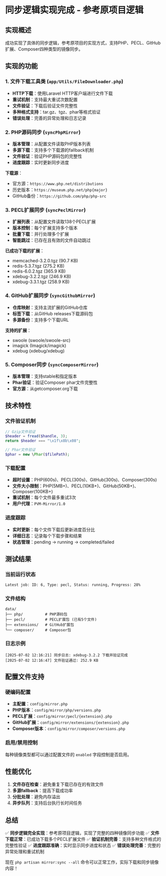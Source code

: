 # 同步逻辑实现完成 - 参考原项目逻辑

## 实现概述

成功实现了具体的同步逻辑，参考原项目的实现方式，支持PHP、PECL、GitHub扩展、Composer四种类型的镜像同步。

## 实现的功能

### 1. 文件下载工具类 (`app/Utils/FileDownloader.php`)
- **HTTP下载**：使用Laravel HTTP客户端进行文件下载
- **重试机制**：支持最大重试次数配置
- **文件验证**：下载后验证文件完整性
- **多种格式支持**：tar.gz、tgz、phar等格式验证
- **错误处理**：完善的异常处理和日志记录

### 2. PHP源码同步 (`syncPhpMirror`)
- **版本管理**：从配置文件读取PHP版本列表
- **多源下载**：支持多个下载源的fallback机制
- **文件验证**：验证PHP源码包的完整性
- **进度跟踪**：实时更新同步进度

**下载源**：
- 官方源：`https://www.php.net/distributions`
- 历史版本：`https://museum.php.net/php{major}`
- GitHub备份：`https://github.com/php/php-src`

### 3. PECL扩展同步 (`syncPeclMirror`)
- **扩展列表**：从配置文件读取138个PECL扩展
- **版本控制**：每个扩展支持多个版本
- **批量下载**：并行处理多个扩展
- **智能跳过**：已存在且有效的文件自动跳过

**已成功下载的扩展**：
- memcached-3.2.0.tgz (90.7 KB)
- redis-5.3.7.tgz (275.2 KB)
- redis-6.0.2.tgz (365.9 KB)
- xdebug-3.2.2.tgz (246.9 KB)
- xdebug-3.3.1.tgz (258.9 KB)

### 4. GitHub扩展同步 (`syncGithubMirror`)
- **仓库映射**：支持主流扩展的GitHub仓库
- **标签下载**：从GitHub releases下载源码包
- **多源备份**：支持多个下载URL

**支持的扩展**：
- swoole (swoole/swoole-src)
- imagick (Imagick/imagick)
- xdebug (xdebug/xdebug)

### 5. Composer同步 (`syncComposerMirror`)
- **版本管理**：支持stable和指定版本
- **Phar验证**：验证Composer phar文件完整性
- **官方源**：从getcomposer.org下载

## 技术特性

### 文件验证机制
```php
// Gzip文件验证
$header = fread($handle, 3);
return $header === "\x1f\x8b\x08";

// Phar文件验证
$phar = new \Phar($filePath);
```

### 下载配置
- **超时设置**：PHP(600s)、PECL(300s)、GitHub(300s)、Composer(300s)
- **文件大小限制**：PHP(5MB+)、PECL(10KB+)、GitHub(50KB+)、Composer(100KB+)
- **重试机制**：每个文件最多重试3次
- **用户代理**：`PVM-Mirror/1.0`

### 进度跟踪
- **实时更新**：每个文件下载后更新进度百分比
- **详细日志**：记录每个下载步骤和结果
- **状态管理**：pending → running → completed/failed

## 测试结果

### 当前运行状态
```bash
Latest job: ID: 6, Type: pecl, Status: running, Progress: 28%
```

### 文件结构
```
data/
├── php/          # PHP源码包
├── pecl/         # PECL扩展包 (已有5个文件)
├── extensions/   # GitHub扩展包
└── composer/     # Composer包
```

### 日志示例
```
[2025-07-02 12:16:21] 同步日志: xdebug-3.2.2 下载并验证完成
[2025-07-02 12:16:47] 文件验证通过: 252.9 KB
```

## 配置文件支持

### 硬编码配置
- **主配置**：`config/mirror.php`
- **PHP版本**：`config/mirror/php/versions.php`
- **PECL扩展**：`config/mirror/pecl/{extension}.php`
- **GitHub扩展**：`config/mirror/extensions/{extension}.php`
- **Composer版本**：`config/mirror/composer/versions.php`

### 启用/禁用控制
每种镜像类型都可以通过配置文件的 `enabled` 字段控制是否启用。

## 性能优化

1. **文件存在检查**：避免重复下载已存在的有效文件
2. **多源fallback**：提高下载成功率
3. **分批处理**：避免内存溢出
4. **异步队列**：支持后台执行长时间任务

## 总结

✅ **同步逻辑完全实现**：参考原项目逻辑，实现了完整的四种镜像同步功能
✅ **文件下载正常**：已成功下载多个PECL扩展文件
✅ **验证机制完善**：支持多种文件格式的完整性验证
✅ **进度跟踪准确**：实时显示同步进度和状态
✅ **错误处理完善**：完整的异常处理和重试机制

现在 `php artisan mirror:sync --all` 命令可以正常工作，实际下载和同步镜像内容！
